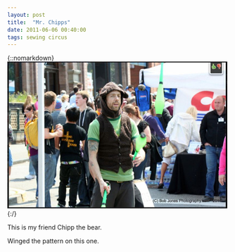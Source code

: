 ```yaml
---
layout: post
title:  "Mr. Chipps"
date: 2011-06-06 00:40:00
tags: sewing circus
---
```

{::nomarkdown}
<img src="/uploads/2011/06/chipp-bear.jpg">
{:/}

This is my friend Chipp the bear.

Winged the pattern on this one.
